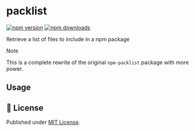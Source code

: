 # packlist

[![npm version][npm-version-src]][npm-version-href]
[![npm downloads][npm-downloads-src]][npm-downloads-href]

Retrieve a list of files to include in a npm package

> [!NOTE]
> This is a complete rewrite of the original `npm-packlist` package with more power.

## Usage

## 📄 License

Published under [MIT License](./LICENSE).

<!-- Badges -->

[npm-version-src]: https://img.shields.io/npm/v/packlist?style=flat&colorA=18181B&colorB=4169E1
[npm-version-href]: https://npmjs.com/package/packlist
[npm-downloads-src]: https://img.shields.io/npm/dm/packlist?style=flat&colorA=18181B&colorB=4169E1
[npm-downloads-href]: https://npmjs.com/package/packlist
